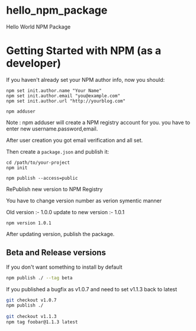 # hello_npm_package
Hello World NPM Package 

Getting Started with NPM (as a developer)
===

If you haven't already set your NPM author info, now you should:

    npm set init.author.name "Your Name"
    npm set init.author.email "you@example.com"
    npm set init.author.url "http://yourblog.com"

    npm adduser

	
Note : npm adduser will create a NPM registry account for you.
you have to enter new username.password,email.

After user creation you got email verification and all set.

	
Then create a `package.json` and publish it:

    cd /path/to/your-project
    npm init

    npm publish --access=public

	
RePublish new version to NPM Registry

You have to change version number as verion symentic manner

Old version :- 1.0.0
update to new version :- 1.0.1
	
	npm version 1.0.1

After updating version, publish the package.

Beta and Release versions
---

If you don't want something to install by default

```bash
npm publish ./ --tag beta
```
   
If you published a bugfix as v1.0.7 and need to set v1.1.3 back to latest

```bash
git checkout v1.0.7
npm publish ./
   
git checkout v1.1.3
npm tag foobar@1.1.3 latest
```
